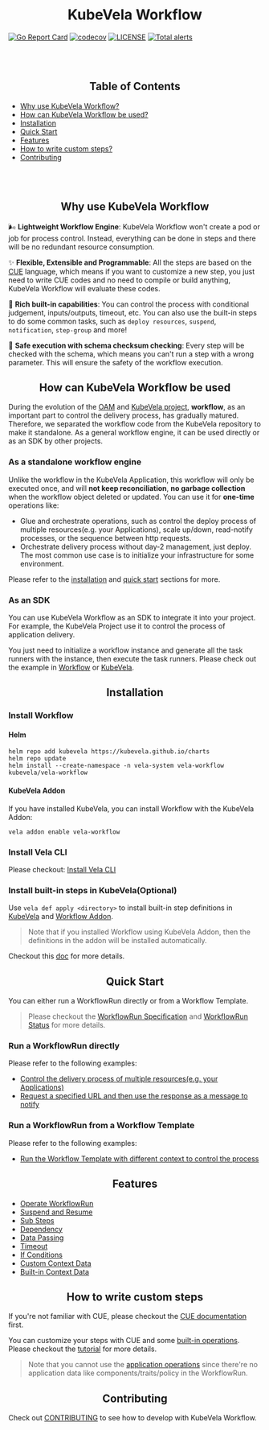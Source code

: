 <h1 align="center">KubeVela Workflow</h1>

[![Go Report Card](https://goreportcard.com/badge/github.com/kubevela/workflow)](https://goreportcard.com/report/github.com/kubevela/workflow)
[![codecov](https://codecov.io/gh/kubevela/workflow/branch/main/graph/badge.svg)](https://codecov.io/gh/kubevela/workflow)
[![LICENSE](https://img.shields.io/github/license/kubevela/workflow.svg?style=flat-square)](/LICENSE)
[![Total alerts](https://img.shields.io/lgtm/alerts/g/kubevela/workflow.svg?logo=lgtm&logoWidth=18)](https://lgtm.com/projects/g/kubevela/workflow/alerts/)

<br/>
<br/>
<h2 align="center">Table of Contents</h2>

* [Why use KubeVela Workflow?](#why-use-kubevela-workflow)
* [How can KubeVela Workflow be used?](#how-can-kubevela-workflow-be-used)
* [Installation](#installation)
* [Quick Start](#quick-start)
* [Features](#features)
* [How to write custom steps?](#how-to-write-custom-steps)
* [Contributing](#contributing)

<br/>
<br/>

<h2 align="center">Why use KubeVela Workflow</h2>

🌬️ **Lightweight Workflow Engine**: KubeVela Workflow won't create a pod or job for process control. Instead, everything can be done in steps and there will be no redundant resource consumption.

✨ **Flexible, Extensible and Programmable**: All the steps are based on the [CUE](https://cuelang.org/) language, which means if you want to customize a new step, you just need to write CUE codes and no need to compile or build anything, KubeVela Workflow will evaluate these codes.

💪 **Rich built-in capabilities**: You can control the process with conditional judgement, inputs/outputs, timeout, etc. You can also use the built-in steps to do some common tasks, such as `deploy resources`, `suspend`, `notification`, `step-group` and more!

🔐 **Safe execution with schema checksum checking**: Every step will be checked with the schema, which means you can't run a step with a wrong parameter. This will ensure the safety of the workflow execution.

<h2 align="center">How can KubeVela Workflow be used</h2>

During the evolution of the [OAM](https://oam.dev/) and [KubeVela project](https://github.com/kubevela/kubevela), **workflow**, as an important part to control the delivery process, has gradually matured. Therefore, we separated the workflow code from the KubeVela repository to make it standalone. As a general workflow engine, it can be used directly or as an SDK by other projects.

### As a standalone workflow engine

Unlike the workflow in the KubeVela Application, this workflow will only be executed once, and will **not keep reconciliation**, **no garbage collection** when the workflow object deleted or updated. You can use it for **one-time** operations like:

- Glue and orchestrate operations, such as control the deploy process of multiple resources(e.g. your Applications), scale up/down, read-notify processes, or the sequence between http requests.
- Orchestrate delivery process without day-2 management, just deploy. The most common use case is to initialize your infrastructure for some environment.

Please refer to the [installation](#installation) and [quick start](#quick-start) sections for more.

### As an SDK

You can use KubeVela Workflow as an SDK to integrate it into your project. For example, the KubeVela Project use it to control the process of application delivery.

You just need to initialize a workflow instance and generate all the task runners with the instance, then execute the task runners. Please check out the example in [Workflow](https://github.com/kubevela/workflow/blob/main/controllers/workflowrun_controller.go#L101) or [KubeVela](https://github.com/kubevela/kubevela/blob/master/pkg/controller/core.oam.dev/v1alpha2/application/application_controller.go#L197).

<h2 align="center">Installation</h2>

### Install Workflow

#### Helm

```shell
helm repo add kubevela https://kubevela.github.io/charts
helm repo update
helm install --create-namespace -n vela-system vela-workflow kubevela/vela-workflow
```

#### KubeVela Addon

If you have installed KubeVela, you can install Workflow with the KubeVela Addon:

```shell
vela addon enable vela-workflow
```

### Install Vela CLI

Please checkout: [Install Vela CLI](https://kubevela.io/docs/installation/kubernetes#install-vela-cli)

### Install built-in steps in KubeVela(Optional)

Use `vela def apply <directory>` to install built-in step definitions in [KubeVela](https://github.com/kubevela/kubevela/tree/master/vela-templates/definitions/internal/workflowstep) and [Workflow Addon](https://github.com/kubevela/catalog/tree/master/addons/vela-workflow/definitions).

> Note that if you installed Workflow using KubeVela Addon, then the definitions in the addon will be installed automatically.

Checkout this [doc](https://kubevela.io/docs/end-user/workflow/built-in-workflow-defs) for more details.

<h2 align="center">Quick Start</h2>

You can either run a WorkflowRun directly or from a Workflow Template.

> Please checkout the [WorkflowRun Specification](https://kubevela.io/docs/next/end-user/pipeline/workflowrun#workflowrun) and [WorkflowRun Status](https://kubevela.io/docs/next/end-user/pipeline/workflowrun#status) for more details.

### Run a WorkflowRun directly

Please refer to the following examples:

- [Control the delivery process of multiple resources(e.g. your Applications)](./examples/multiple-apps.md)
- [Request a specified URL and then use the response as a message to notify](./examples/request-and-notify.md)

### Run a WorkflowRun from a Workflow Template

Please refer to the following examples:

- [Run the Workflow Template with different context to control the process](./examples/run-with-template)

<h2 align="center">Features</h2>

- [Operate WorkflowRun](https://kubevela.io/docs/next/end-user/pipeline/workflowrun#operate-workflowrun)
- [Suspend and Resume](https://kubevela.io/docs/next/end-user/pipeline/workflowrun#suspend-and-resume)
- [Sub Steps](https://kubevela.io/docs/next/end-user/pipeline/workflowrun#sub-steps)
- [Dependency](https://kubevela.io/docs/next/end-user/pipeline/workflowrun#dependency)
- [Data Passing](https://kubevela.io/docs/next/end-user/pipeline/workflowrun#data-passing)
- [Timeout](https://kubevela.io/docs/next/end-user/pipeline/workflowrun#timeout)
- [If Conditions](https://kubevela.io/docs/next/end-user/pipeline/workflowrun#if-conditions)
- [Custom Context Data](https://kubevela.io/docs/next/end-user/pipeline/workflowrun#custom-context-data)
- [Built-in Context Data](https://kubevela.io/docs/next/end-user/pipeline/workflowrun#built-in-context-data)

<h2 align="center">How to write custom steps</h2>

If you're not familiar with CUE, please checkout the [CUE documentation](https://kubevela.io/docs/platform-engineers/cue/basic) first.

You can customize your steps with CUE and some [built-in operations](https://kubevela.io/docs/platform-engineers/workflow/cue-actions). Please checkout the [tutorial](https://kubevela.io/docs/platform-engineers/workflow/workflow) for more details.

> Note that you cannot use the [application operations](https://kubevela.io/docs/next/platform-engineers/workflow/cue-actions#application-operations) since there're no application data like components/traits/policy in the WorkflowRun.

<h2 align="center">Contributing</h2>

Check out [CONTRIBUTING](https://kubevela.io/docs/contributor/overview) to see how to develop with KubeVela Workflow.